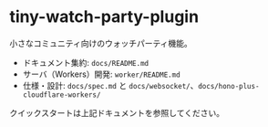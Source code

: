 # tiny-watch-party-plugin

小さなコミュニティ向けのウォッチパーティ機能。

- ドキュメント集約: `docs/README.md`
- サーバ（Workers）開発: `worker/README.md`
- 仕様・設計: `docs/spec.md` と `docs/websocket/`、`docs/hono-plus-cloudflare-workers/`

クイックスタートは上記ドキュメントを参照してください。
